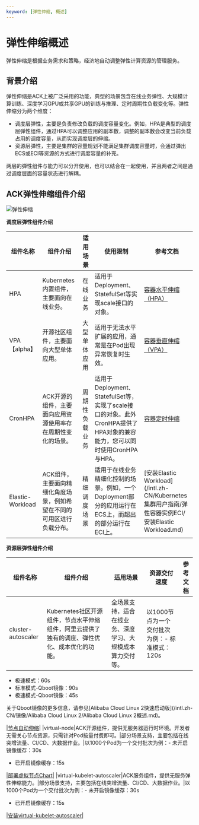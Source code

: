 ```yaml
---
keyword: [弹性伸缩, 概述]
---
```


# 弹性伸缩概述

弹性伸缩是根据业务需求和策略，经济地自动调整弹性计算资源的管理服务。

## 背景介绍

弹性伸缩是ACK上被广泛采用的功能，典型的场景包含在线业务弹性、大规模计算训练、深度学习GPU或共享GPU的训练与推理、定时周期性负载变化等。弹性伸缩分为两个维度：

-   调度层弹性，主要是负责修改负载的调度容量变化。例如，HPA是典型的调度层弹性组件，通过HPA可以调整应用的副本数，调整的副本数会改变当前负载占用的调度容量，从而实现调度层的伸缩。
-   资源层弹性，主要是集群的容量规划不能满足集群调度容量时，会通过弹出ECS或ECI等资源的方式进行调度容量的补充。

两层的弹性组件与能力可以分开使用，也可以结合在一起使用，并且两者之间是通过调度层面的容量状态进行解耦。

## ACK弹性伸缩组件介绍

![弹性伸缩](https://static-aliyun-doc.oss-accelerate.aliyuncs.com/assets/img/zh-CN/7006659951/p134711.png)

**调度层弹性组件介绍**

|组件名称|组件介绍|适用场景|使用限制|参考文档|
|----|----|----|----|----|
|HPA|Kubernetes内置组件，主要面向在线业务。|在线业务|适用于Deployment、StatefulSet等实现scale接口的对象。|[容器水平伸缩（HPA）](/intl.zh-CN/Kubernetes集群用户指南/弹性伸缩/容器水平伸缩（HPA）.md)|
|VPA【alpha】|开源社区组件，主要面向大型单体应用。|大型单体应用|适用于无法水平扩展的应用，通常是在Pod出现异常恢复时生效。|[容器垂直伸缩（VPA）](/intl.zh-CN/Kubernetes集群用户指南/弹性伸缩/容器垂直伸缩（VPA）.md)|
|CronHPA|ACK开源的组件，主要面向应用资源使用率存在周期性变化的场景。|周期性负载业务|适用于Deployment、StatefulSet等，实现了scale接口的对象。此外CronHPA提供了HPA对象的兼容能力，您可以同时使用CronHPA与HPA。|[容器定时伸缩](/intl.zh-CN/Kubernetes集群用户指南/弹性伸缩/容器定时伸缩.md)|
|Elastic-Workload|ACK组件，主要面向精细化角度场景，例如希望在不同的可用区进行负载分布。|精细调度场景|适用于在线业务精细化控制的场景。例如，一个Deployment部分的应用运行在ECS上，而超出的部分运行在ECI上。|[安装Elastic Workload](/intl.zh-CN/Kubernetes集群用户指南/弹性容器实例ECI/安装Elastic Workload.md)|

**资源层弹性组件介绍**

|组件名称|组件介绍|适用场景|资源交付速度|参考文档|
|----|----|----|------|----|
|cluster-autoscaler|Kubernetes社区开源组件，节点水平伸缩组件，阿里云提供了独有的调度、弹性优化、成本优化的功能。|全场景支持，适合在线业务、深度学习、大规模成本算力交付等。|以1000节点为一个交付批次为例：-   标准模式：120s
-   极速模式：60s
-   标准模式-Qboot镜像：90s
-   极速模式-Qboot镜像：45s

关于Qboot镜像的更多信息，请参见[Alibaba Cloud Linux 2快速启动版](/intl.zh-CN/镜像/Alibaba Cloud Linux 2/Alibaba Cloud Linux 2概述.md)。


|[节点自动伸缩](/intl.zh-CN/Kubernetes集群用户指南/弹性伸缩/节点自动伸缩.md)|
|virtual-node|ACK开源组件，提供无服务器运行时环境。开发者无需关心节点资源，只需针对Pod按量付费即可。|部分场景支持，主要包括在线突增流量、CI/CD、大数据作业。|以1000个Pod为一个交付批次为例：-   未开启镜像缓存：30s
-   已开启镜像缓存：15s

|[部署虚拟节点Chart](/intl.zh-CN/Kubernetes集群用户指南/弹性容器实例ECI/部署虚拟节点Chart.md)|
|virtual-kubelet-autoscaler|ACK服务组件，提供无服务弹性伸缩能力。|部分场景支持，主要包括在线突增流量、CI/CD、大数据作业。|以1000个Pod为一个交付批次为例：-   未开启镜像缓存：30s
-   已开启镜像缓存：15s

|[安装virtual-kubelet-autoscaler](/intl.zh-CN/Kubernetes集群用户指南/弹性容器实例ECI/安装virtual-kubelet-autoscaler.md)|

